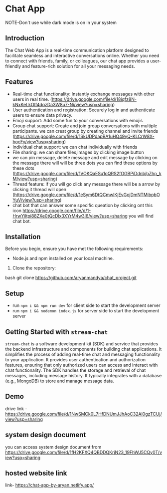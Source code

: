 # Chat App
NOTE-Don't use while dark mode is on in your system



## Introduction
The Chat Web App is a real-time communication platform designed to facilitate seamless and interactive conversations online. Whether you need to connect with friends, family, or colleagues, our chat app provides a user-friendly and feature-rich solution for all your messaging needs.

## Features
- Real-time chat functionality: Instantly exchange messages with other users in real time. (https://drive.google.com/file/d/18iqfz8N-kNxKeLkOIf4dqzDa3W8u7-Ni/view?usp=sharing)
- User authentication and registration: Securely log in and authenticate users to ensure data privacy.
- Emoji support: Add some fun to your conversations with emojis
- Group chat support: Create and join group conversations with multiple participants. we can creat group by creating channel and invite friends (https://drive.google.com/file/d/1SkUDPdapBA1uHQ49yQ-KLCrW8X-bocFy/view?usp=sharing)
- Individual chat support: we can chat individually with friends 
- File sharing: we can share files,images by clicking image button 
- we can pin message, delete message and edit message by clicking on the message there will will be three dots you can find these options by these dots (https://drive.google.com/file/d/1VOKQaESu1oQRS2fOGBPiDdnbjbZhp_kM/view?usp=sharing)
- Thread feature:  if you will go click any message there will be a arrow by clicking it thread will open (https://drive.google.com/file/d/1eSym6DtQCmwIKjEvGojDmNTMibpbOYuV/view?usp=sharing)
- chat bot that can answer some specific queation by clicking ont this icon https://drive.google.com/file/d/1-HrwYiltpi88ZXe0tQcDlx3XYrM4w3l6/view?usp=sharing you will find chat bot.

## Installation
Before you begin, ensure you have met the following requirements:

- Node.js and npm installed on your local machine.

1. Clone the repository:

bash
git clone https://github.com/aryanmandya/chat_project.git    

## Setup
- run ```npm i && npm run dev``` for  client side to start the development server
- run ```npm i && nodemon index.js``` for  server side to start the development server

## Getting Started with `stream-chat`
`stream-chat` is a software development kit (SDK) and service that provides the backend infrastructure and components for building chat applications. It simplifies the process of adding real-time chat and messaging functionality to your application. It provides user authentication and authorization features, ensuring that only authorized users can access and interact with chat functionality. The SDK handles the storage and retrieval of chat messages, including message history. It typically integrates with a database (e.g., MongoDB) to store and manage message data.



## Demo 
drive link - https://drive.google.com/file/d/1NwSMCk0L7HfDNUmJJhAoC32Al0gzTCUj/view?usp=sharing

## system design document
you can access system design document from https://drive.google.com/file/d/1fH2KFXQ4QBDDQKrjN23_19FhWJ5CQy0T/view?usp=sharing

## hosted website link
link- https://chat-app-by-aryan.netlify.app/

